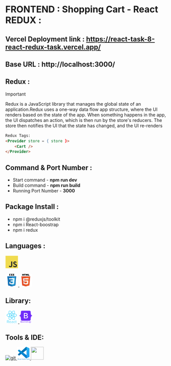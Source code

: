 # FRONTEND :  Shopping Cart - React REDUX :

## Vercel Deployment link : https://react-task-8-react-redux-task.vercel.app/

## Base URL : http://localhost:3000/

## Redux :
> [!IMPORTANT]
> Redux is a JavaScript library that manages the global state of an application.Redux uses a one-way data flow app structure, where the UI renders based on the state of the app. When something happens in the app, the UI dispatches an action, which is then run by the store's reducers. The store then notifies the UI that the state has changed, and the UI re-renders

```HTML
Redux Tags:
<Provider store = { store }>
    <Cart />
</Provider>
```
## Command & Port Number :
* Start command - **npm run dev**
* Build command - **npm run build**
* Running Port Number - **3000**

## Package Install :
 * npm i @reduxjs/toolkit
 * npm i React-boostrap
 * npm i redux
 

## Languages :
<a href="https://developer.mozilla.org/en-US/docs/Web/JavaScript" target="_blank" rel="noreferrer"> <img src="https://raw.githubusercontent.com/devicons/devicon/master/icons/javascript/javascript-original.svg" alt="javascript" width="40" height="40"/> </a>
 
<a href="https://www.w3schools.com/css/" target="_blank" rel="noreferrer">
  <img src="https://raw.githubusercontent.com/devicons/devicon/master/icons/css3/css3-original-wordmark.svg" alt="css3" width="40" height="40"/> </a> 
  <a href="https://www.w3.org/html/" target="_blank" rel="noreferrer">
   <img src="https://raw.githubusercontent.com/devicons/devicon/master/icons/html5/html5-original-wordmark.svg" alt="html5" width="40" height="40"/> </a> 

## Library:

<a href="https://reactjs.org/" target="_blank" rel="noreferrer">
    <img src="https://raw.githubusercontent.com/devicons/devicon/master/icons/react/react-original-wordmark.svg" alt="react" width="40" height="40"/> </a> 
    <a href="https://getbootstrap.com" target="_blank" rel="noreferrer">
 <img src="https://raw.githubusercontent.com/devicons/devicon/master/icons/bootstrap/bootstrap-plain-wordmark.svg" alt="bootstrap" width="40" height="40"/> 
 </a> 

## Tools & IDE:
  <a href="https://github.com/Balakrishnan-10/ReactDay-Task-1" target="_blank" rel="noreferrer"> 
  <img src="https://www.vectorlogo.zone/logos/git-scm/git-scm-icon.svg" alt="git" width="40" height="40"/> </a> 
 <a href="https://code.visualstudio.com/docs" target="_blank" rel="noreferrer">
  <img src="https://raw.githubusercontent.com/devicons/devicon/master/icons/vscode/vscode-original-wordmark.svg" alt="vscode" width="40" height="40"/> </a> 
  <a href="https://code.visualstudio.com/docs" target="_blank" rel="noreferrer">
 <img src="https://cdn.jsdelivr.net/gh/devicons/devicon@latest/icons/redux/redux-original.svg" width="40" height="40"/></a> 
          
          
 


